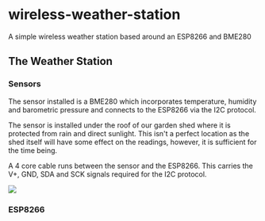 # wireless-weather-station
A simple wireless weather station based around an ESP8266 and BME280

## The Weather Station

### Sensors

The sensor installed is a BME280 which incorporates temperature, humidity and barometric pressure and connects to the ESP8266 via the I2C protocol.

The sensor is installed under the roof of our garden shed where it is protected from rain and direct sunlight. This isn't a perfect location as the shed itself will have some effect on the readings, however, it is sufficient for the time being.

A 4 core cable runs between the sensor and the ESP8266. This carries the V+, GND, SDA and SCK signals required for the I2C protocol.

<img src='https://lh3.googleusercontent.com/jxQaHf9efEayiMJxlSM_FlDOA-UMQeetjmqfqUpoaBWa-XLI7OY0jRYqPWWEkeAT_4OJ_nIewG4EEJ1LT09zdbaRxZkae9eIyXrcaG3gxWxLhriilYqdFHCWknxWN9414YfXLc87lZ2AguZjogJYcKP549ECmZF9tPObw5pkiZRsJL8mpxuJFeAxKUzWtfMwXWr6Niw4YqipEQzYOFYTXS0dK2fUEbTo2gnhpsZDHjqeDrOuQA8cB8lJ7vcx3rgGankrC8KvxpB07LlCAS2bhUFSJXqNF6s1_TTEWmsGQE5YWsPK2RRwBdfp3colezCiS645aJ6xo4uH_2BBnHXRqanM2o1AxDuGjC8LG3BdvPK9yjuRiiI06himhs_znPpLooV8hXyCDpJqq1yvXIsxrrxcv5SgMDrjd0biL8XaQfiSN3yPuEPGtKKryMu3PAdDqaAsV8_hhghUD-BdTg0xNl5RvzZYYFYfWSuJPr69lTeQJhl2GwtP9sqYEXTW5dMnJxnIs0Gi36yktmPA-R8zAEVKafXp7u9GqGz5zO4x5CY2kUfgJpcDM0UmtBvOg9amY7vauGfueWjVFFSzo4xXxvI5yqbYT0NtPiPKS6uLPpEvxWfrEJ6fPtir5a3VzVfP4mkhg6Ec9KIKnAKjtZZeRiLvS2FYEOUD=w2164-h1378-no' />

### ESP8266


